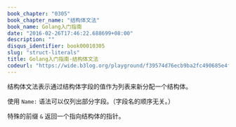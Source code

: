 ```yaml
---
book_chapter: "0305"
book_chapter_name: "结构体文法"
book_name: Golang入门指南
date: "2016-02-26T17:46:22.688699+08:00"
description: ""
disqus_identifier: book00010305
slug: "struct-literals"
title: Golang入门指南-结构体文法
codeurl: "https://wide.b3log.org/playground/f39574d76ecb9ba2fc490685e4ff182a.go"
---
```


结构体文法表示通过结构体字段的值作为列表来新分配一个结构体。

使用 `Name:` 语法可以仅列出部分字段。（字段名的顺序无关。）

特殊的前缀 `&` 返回一个指向结构体的指针。

<!-- ```go
package main

import "fmt"

type Vertex struct {
	X, Y int
}

var (
	v1 = Vertex{1, 2}  // 类型为 Vertex
	v2 = Vertex{X: 1}  // Y:0 被省略
	v3 = Vertex{}      // X:0 和 Y:0
	p  = &Vertex{1, 2} // 类型为 *Vertex
)

func main() {
	fmt.Println(v1, p, v2, v3)
}

``` -->

